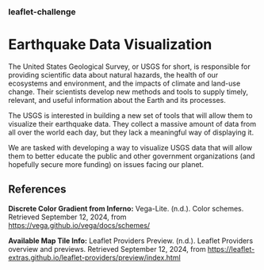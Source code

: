### leaflet-challenge
# Earthquake Data Visualization
The United States Geological Survey, or USGS for short, is responsible for providing scientific data about natural hazards, the health of our ecosystems and environment, and the impacts of climate and land-use change. Their scientists develop new methods and tools to supply timely, relevant, and useful information about the Earth and its processes.

The USGS is interested in building a new set of tools that will allow them to visualize their earthquake data. They collect a massive amount of data from all over the world each day, but they lack a meaningful way of displaying it. 

We are tasked with developing a way to visualize USGS data that will allow them to better educate the public and other government organizations (and hopefully secure more funding) on issues facing our planet.
## References
**Discrete Color Gradient from Inferno:**
Vega-Lite. (n.d.). Color schemes. Retrieved September 12, 2024, from https://vega.github.io/vega/docs/schemes/

**Available Map Tile Info:** 
Leaflet Providers Preview. (n.d.). Leaflet Providers overview and previews. Retrieved September 12, 2024, from https://leaflet-extras.github.io/leaflet-providers/preview/index.html
